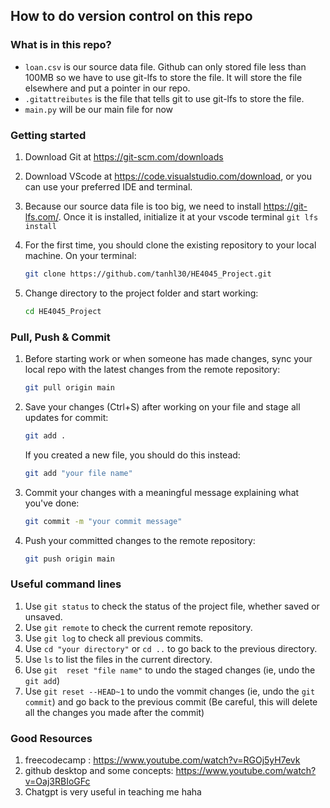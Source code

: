 ## How to do version control on this repo

### What is in this repo?
- `loan.csv` is our source data file. Github can only stored file less than 100MB so we have to use git-lfs to store the file. It will store the file elsewhere and put a pointer in our repo. 
- `.gitattreibutes` is the file that tells git to use git-lfs to store the file.
- `main.py` will be our main file for now 

### Getting started
1. Download Git at https://git-scm.com/downloads
2. Download VScode at https://code.visualstudio.com/download, or you can use your preferred IDE and terminal.
3. Because our source data file is too big, we need to install https://git-lfs.com/. Once it is installed, initialize it at your vscode terminal `git lfs install`
4. For the first time, you should clone the existing repository to your local machine. On your terminal:

    ```bash
    git clone https://github.com/tanhl30/HE4045_Project.git
    ```

5. Change directory to the project folder and start working:

    ```bash
    cd HE4045_Project
    ```

### Pull, Push & Commit
1. Before starting work or when someone has made changes, sync your local repo with the latest changes from the remote repository:

    ```bash
    git pull origin main
    ```

2. Save your changes (Ctrl+S) after working on your file and stage all updates for commit:

    ```bash
    git add .
    ```

    If you created a new file, you should do this instead:

    ```bash
    git add "your file name"
    ```

3. Commit your changes with a meaningful message explaining what you've done:

    ```bash
    git commit -m "your commit message"
    ```

4. Push your committed changes to the remote repository:

    ```bash
    git push origin main
    ```

### Useful command lines 
1. Use `git status` to check the status of the project file, whether saved or unsaved.
2. Use `git remote` to check the current remote repository.
3. Use `git log` to check all previous commits.
4. Use `cd "your directory"` or `cd ..` to go back to the previous directory.
5. Use `ls` to list the files in the current directory.
6. Use `git  reset "file name"` to undo the staged changes (ie, undo the `git add`)
7. Use `git reset --HEAD~1` to undo the vommit changes (ie, undo the `git commit`) and go back to the previous commit (Be careful, this will delete all the changes you made after the commit)

### Good Resources
1. freecodecamp : https://www.youtube.com/watch?v=RGOj5yH7evk
2. github desktop and some concepts: https://www.youtube.com/watch?v=Oaj3RBIoGFc 
3. Chatgpt is very useful in teaching me haha